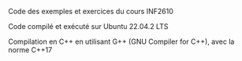 Code des exemples et exercices du cours INF2610  

Code compilé et exécuté sur Ubuntu 22.04.2 LTS  

Compilation en C++ en utilisant G++ (GNU Compiler for C++), avec la norme C++17
